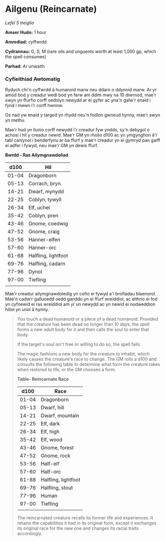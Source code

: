 # Ailgenu (Reincarnate)

*Lefel 5 treiglio*

**Amser Hudo:** 1 hour

**Amrediad:** cyffwrdd

**Cydrannau:** G, S, M (rare oils and unguents worth at least 1,000 gp, which the spell consumes)

**Parhad:** Ar unwaith

### Cyfieithiad Awtomatig

Rydych chi'n cyffwrdd â humanoid marw neu ddarn o ddynoid marw. Ar yr amod bod y creadur wedi bod yn farw am ddim mwy na 10 diwrnod, mae'r swyn yn ffurfio corff oedolyn newydd ar ei gyfer ac yna'n galw'r enaid i fynd i mewn i'r corff hwnnw.

Os nad yw enaid y targed yn rhydd neu'n fodlon gwneud hynny, mae'r swyn yn methu.

Mae'r hud yn llunio corff newydd i'r creadur fyw ynddo, sy'n debygol o achosi i hil y creadur newid. Mae'r GM yn rholio d100 ac yn ymgynghori â'r tabl canlynol i benderfynu ar ba ffurf y mae'r creadur yn ei gymryd pan gaiff ei adfer i fywyd, neu mae'r GM yn dewis ffurf.

**Bwrdd - Ras Ailymgnawdoliad**

| d100 | Hil |
|------|-------------------|
| 01-04 | Dragonborn |
| 05-13 | Corrach, bryn |
| 14-21 | Dwarf, mynydd |
| 22-25 | Coblyn, tywyll |
| 26-34 | Elf, uchel |
| 35-42 | Coblyn, pren |
| 43-46 | Gnome, coedwig |
| 47-52 | Gnome, craig |
| 53-56 | Hanner-elfen |
| 57-60 | Hanner-orc |
| 61-68 | Halfling, lightfoot |
| 69-76 | Halfling, cadarn |
| 77-96 | Dynol |
| 97-00 | Tiefling |
| | |

Mae'r creadur ailymgnawdoledig yn cofio ei fywyd a'i brofiadau blaenorol. Mae'n cadw'r galluoedd oedd ganddo yn ei ffurf wreiddiol, ac eithrio ei fod yn cyfnewid ei ras wreiddiol am yr un newydd ac yn newid ei nodweddion hiliol yn unol â hynny.

>  You touch a dead humanoid or a piece of a dead humanoid. Provided that the creature has been dead no longer than 10 days, the spell forms a new adult body for it and then calls the soul to enter that body.
>  
>  If the target's soul isn't free or willing to do so, the spell fails.
>  
>  The magic fashions a new body for the creature to inhabit, which likely causes the creature's race to change. The GM rolls a d100 and consults the following table to determine what form the creature takes when restored to life, or the GM chooses a form.
>  
>  **Table- Reincarnate Race**
>  
>  | d100  | Race                |
>  |-------|---------------------|
>  | 01-04 | Dragonborn          |
>  | 05-13 | Dwarf, hill         |
>  | 14-21 | Dwarf, mountain     |
>  | 22-25 | Elf, dark           |
>  | 26-34 | Elf, high           |
>  | 35-42 | Elf, wood           |
>  | 43-46 | Gnome, forest       |
>  | 47-52 | Gnome, rock         |
>  | 53-56 | Half-elf            |
>  | 57-60 | Half-orc            |
>  | 61-68 | Halfling, lightfoot |
>  | 69-76 | Halfling, stout     |
>  | 77-96 | Human               |
>  | 97-00 | Tiefling            |
>  |       |                     |
>  
>  The reincarnated creature recalls its former life and experiences. It retains the capabilities it had in its original form, except it exchanges its original race for the new one and changes its racial traits accordingly.